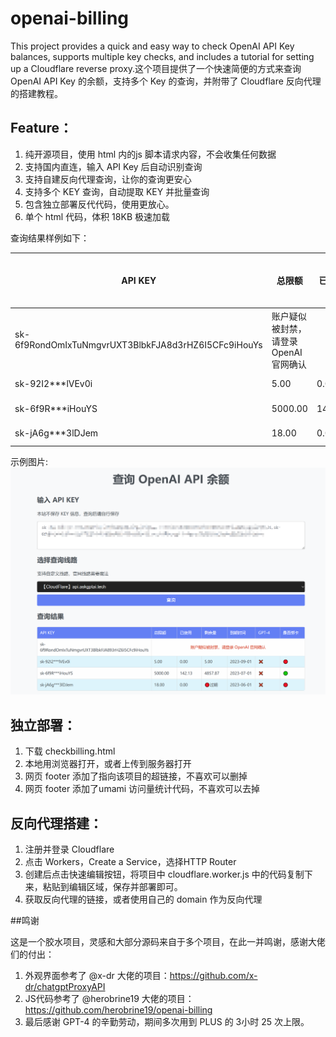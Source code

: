 # openai-billing
This project provides a quick and easy way to check OpenAI API Key balances, supports multiple key checks, and includes a tutorial for setting up a Cloudflare reverse proxy.这个项目提供了一个快速简便的方式来查询 OpenAI API Key 的余额，支持多个 Key 的查询，并附带了 Cloudflare 反向代理的搭建教程。

## Feature：

1. 纯开源项目，使用 html 内的js 脚本请求内容，不会收集任何数据
2. 支持国内直连，输入 API Key 后自动识别查询
3. 支持自建反向代理查询，让你的查询更安心
4. 支持多个 KEY 查询，自动提取 KEY 并批量查询
5. 包含独立部署反代代码，使用更放心。
6. 单个 html 代码，体积 18KB 极速加载

查询结果样例如下：

| API KEY                                    | 总限额   | 已使用 | 剩余量  | 到期时间    | GPT-4 | 是否绑卡 |
| ----------------------------------------- | ------- | ------ | ------- | ----------- | ----- | -------- |
| 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 | 账户疑似被封禁，请登录 OpenAI 官网确认| | | | ❌    | 🔴      |
| sk-92I2***lVEv0i                          | 5.00    | 0.00   | 5.00    | 2023-09-01 | ❌    | 🟢      |
| sk-6f9R***iHouYS                          | 5000.00 | 144.10 | 4855.90 | 2023-07-01 | ❌    | 🟢      |
| sk-jA6g***3lDJem                          | 18.00   | 0.00   | 🔴过期 | 2023-06-01 | ❌    | 🔴      |

示例图片:
![示例图片](./sample.png)



## 独立部署：

1. 下载 checkbilling.html
2. 本地用浏览器打开，或者上传到服务器打开
3. 网页 footer 添加了指向该项目的超链接，不喜欢可以删掉
4. 网页 footer 添加了umami 访问量统计代码，不喜欢可以去掉

## 反向代理搭建：

1. 注册并登录 Cloudflare
2. 点击 Workers，Create a Service，选择HTTP Router
3. 创建后点击快速编辑按钮，将项目中 cloudflare.worker.js 中的代码复制下来，粘贴到编辑区域，保存并部署即可。
4. 获取反向代理的链接，或者使用自己的 domain 作为反向代理

##鸣谢

这是一个胶水项目，灵感和大部分源码来自于多个项目，在此一并鸣谢，感谢大佬们的付出：
1. 外观界面参考了 @x-dr 大佬的项目：https://github.com/x-dr/chatgptProxyAPI
2. JS代码参考了 @herobrine19 大佬的项目：https://github.com/herobrine19/openai-billing
3. 最后感谢 GPT-4 的辛勤劳动，期间多次用到 PLUS 的 3小时 25 次上限。
